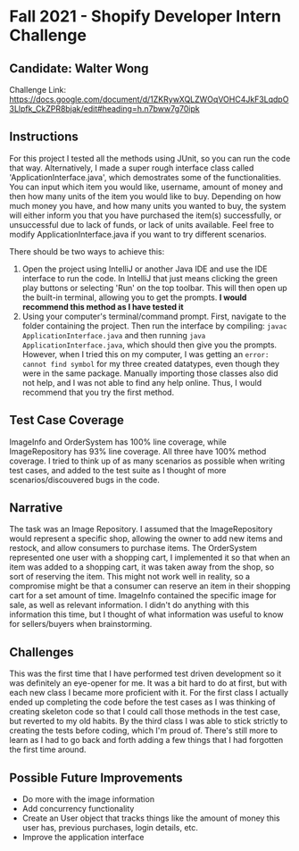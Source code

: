 # Fall 2021 - Shopify Developer Intern Challenge
## Candidate: Walter Wong
Challenge Link: https://docs.google.com/document/d/1ZKRywXQLZWOqVOHC4JkF3LqdpO3Llpfk_CkZPR8bjak/edit#heading=h.n7bww7g70ipk

## Instructions
For this project I tested all the methods using JUnit, so you can run the code that way. Alternatively, I made a super rough interface class called 'ApplicationInterface.java', which demostrates some of the functionalities. You can input which item you would like, username, amount of money and then how many units of the item you would like to buy. Depending on how much money you have, and how many units you wanted to buy, the system will either inform you that you have purchased the item(s) successfully, or unsuccessful due to lack of funds, or lack of units available. Feel free to modify ApplicationInterface.java if you want to try different scenarios.

There should be two ways to achieve this:
1) Open the project using IntelliJ or another Java IDE and use the IDE interface to run the code. In IntelliJ that just means clicking the green play buttons or selecting 'Run' on the top toolbar. This will then open up the built-in terminal, allowing you to get the prompts. **I would recommend this method as I have tested it**
2) Using your computer's terminal/command prompt. First, navigate to the folder containing the project. Then run the interface by compiling: `javac ApplicationInterface.java` and then running `java ApplicationInterface.java`, which should then give you the prompts. However, when I tried this on my computer, I was getting an `error: cannot find symbol` for my three created datatypes, even though they were in the same package. Manually importing those classes also did not help, and I was not able to find any help online. Thus, I would recommend that you try the first method. 

## Test Case Coverage
ImageInfo and OrderSystem has 100% line coverage, while ImageRepository has 93% line coverage. All three have 100% method coverage. I tried to think up of as many scenarios as possible when writing test cases, and added to the test suite as I thought of more scenarios/discouvered bugs in the code.

## Narrative
The task was an Image Repository. I assumed that the ImageRepository would represent a specific shop, allowing the owner to add new items and restock, and allow consumers to purchase items. The OrderSystem represented one user with a shopping cart, I implemented it so that when an item was added to a shopping cart, it was taken away from the shop, so sort of reserving the item. This might not work well in reality, so a compromise might be that a consumer can reserve an item in their shopping cart for a set amount of time. ImageInfo contained the specific image for sale, as well as relevant information. I didn't do anything with this information this time, but I thought of what information was useful to know for sellers/buyers when brainstorming.

## Challenges
This was the first time that I have performed test driven development so it was definitely an eye-opener for me. It was a bit hard to do at first, but with each new class I became more proficient with it. For the first class I actually ended up completing the code before the test cases as I was thinking of creating skeleton code so that I could call those methods in the test case, but reverted to my old habits. By the third class I was able to stick strictly to creating the tests before coding, which I'm proud of. There's still more to learn as I had to go back and forth adding a few things that I had forgotten the first time around.

## Possible Future Improvements
* Do more with the image information
* Add concurrency functionality
* Create an User object that tracks things like the amount of money this user has, previous purchases, login details, etc.
* Improve the application interface
